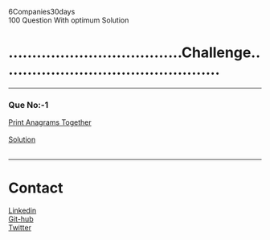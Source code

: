 6Companies30days <br>
 100 Question With optimum Solution
<h1>.....................................Challenge...............................................</h1>
<hr>
<h3>Que No:-1</h3>

<div class="icon"><a href="https://practice.geeksforgeeks.org/problems/print-anagrams-together/1/#" class="fa fa-linkedin">Print Anagrams Together </a></div>
<br>
<div class="icon"><a href="" class="fa fa-linkedin"> Solution </a></div>

<br>















<hr>
<h1> Contact</h1>
 <link rel="stylesheet" href="https://cdnjs.cloudflare.com/ajax/libs/font-awesome/4.7.0/css/font-awesome.min.css">
                            <div class="icon"><a href="https://www.linkedin.com/in/shubham-aher-9a4833197/" class="fa fa-linkedin">Linkedin</a></div>
                            <div class="icon"><a href="https://github.com/Shubhamaher1" class="fa fa-github">Git-hub</a></div>
                            <div class="icon"><a href="https://www.linkedin.com/in/shubham-aher-9a4833197/" class="fa fa-twitter">Twitter</a></div>
<br>
